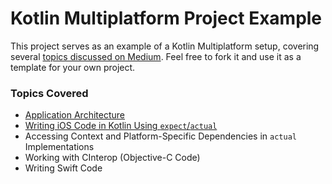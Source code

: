 # Kotlin Multiplatform Project Example

This project serves as an example of a Kotlin Multiplatform setup, covering several [topics discussed on Medium](https://medium.com/@andriiseredenko). Feel free to fork it and use it as a template for your own project.

### Topics Covered
* [Application Architecture](https://medium.com/@andriiseredenko/from-android-to-multiplatform-a-developers-roadmap-f1556dadd634)
* [Writing iOS Code in Kotlin Using `expect`/`actual`](https://medium.com/@andriiseredenko/writing-ios-code-in-kotlin-multiplatform-part-1-619bfdcff7f4)
* Accessing Context and Platform-Specific Dependencies in `actual` Implementations
* Working with CInterop (Objective-C Code)
* Writing Swift Code
